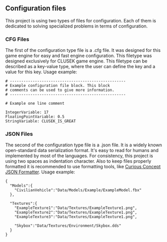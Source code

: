 ## Configuration files

This project is using two types of files for configuration. Each of them is dedicated to solving specialized problems in terms of configuration.

### CFG Files

The first of the configuration type file is a .cfg file. It was designed for this game engine for easy and fast engine configuration. This filetype was designed exclusively for CLUSEK game engine. This filetype can be described as a key-value type, where the user can define the key and a value for this key. Usage example:

```
# ---------------------------------------------------
# Example configuration file block. This block 
# comments can be used to give more information.
# ---------------------------------------------------

# Example one line comment

IntegerVariable: 17
FloatingPointVariable: 0.5
StringVariable: CLUSEK_IS_GREAT
```

### JSON Files

The second of the configuration type file is a .json file. It is a widely known open-standard data serialization format. It's easy to read for humans and implemented by most of the languages. For consistency, this project is using two spaces as indentation character. Also to keep files properly formatted it is recommended to use formatting tools, like [Curious Concept JSON Formatter](https://jsonformatter.curiousconcept.com/). Usage example:

```
{ 
  "Models":{ 
    "CivilianVehicle":"Data/Models/Example/ExampleModel.fbx"
  },
  
  "Textures":{ 
    "ExampleTexture1":"Data/Textures/ExampleTexture1.png",
    "ExampleTexture2":"Data/Textures/ExampleTexture1.png",
    "ExampleTexture3":"Data/Textures/ExampleTexture1.png",

    "Skybox":"Data/Textures/Environment/Skybox.dds"
  }
}
```